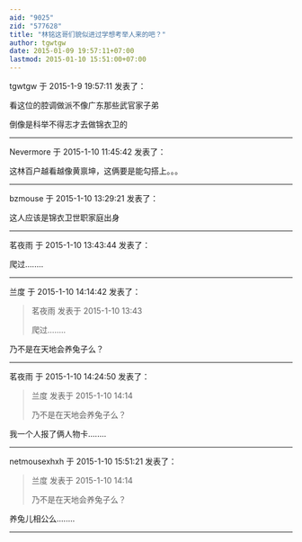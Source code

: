 ```yaml
---
aid: "9025"
zid: "577628"
title: "林铭这哥们貌似进过学想考举人来的吧？"
author: tgwtgw
date: 2015-01-09 19:57:11+07:00
lastmod: 2015-01-10 15:51:00+07:00
---
```


tgwtgw 于 2015-1-9 19:57:11 发表了：

看这位的腔调做派不像广东那些武官家子弟

倒像是科举不得志才去做锦衣卫的

---

Nevermore 于 2015-1-10 11:45:42 发表了：

这林百户越看越像黄禀坤，这俩要是能勾搭上。。。

---

bzmouse 于 2015-1-10 13:29:21 发表了：

这人应该是锦衣卫世职家庭出身

---

茗夜雨 于 2015-1-10 13:43:44 发表了：

爬过........

---

兰度 于 2015-1-10 14:14:42 发表了：

> 茗夜雨 发表于 2015-1-10 13:43
>
> 爬过........

乃不是在天地会养兔子么？

---

茗夜雨 于 2015-1-10 14:24:50 发表了：

> 兰度 发表于 2015-1-10 14:14
>
> 乃不是在天地会养兔子么？

我一个人报了俩人物卡........

---

netmousexhxh 于 2015-1-10 15:51:21 发表了：

> 兰度 发表于 2015-1-10 14:14
>
> 乃不是在天地会养兔子么？

养兔儿相公么........

---
